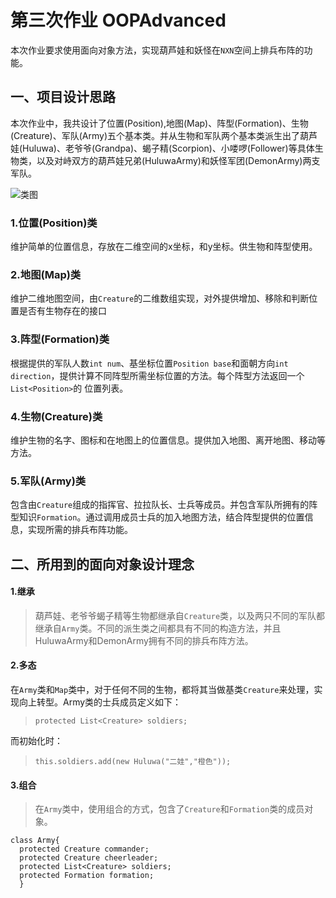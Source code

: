 # 第三次作业 OOPAdvanced
本次作业要求使用面向对象方法，实现葫芦娃和妖怪在`NXN`空间上排兵布阵的功能。
## 一、项目设计思路
本次作业中，我共设计了位置(Position),地图(Map)、阵型(Formation)、生物(Creature)、军队(Army)五个基本类。并从生物和军队两个基本类派生出了葫芦娃(Huluwa)、老爷爷(Grandpa)、蝎子精(Scorpion)、小喽啰(Follower)等具体生物类，以及对峙双方的葫芦娃兄弟(HuluwaArmy)和妖怪军团(DemonArmy)两支军队。  

  ![类图](http://www.plantuml.com/plantuml/png/NO_12i8m38RlUugS1tk1uM6YJ2-2u1F4BU2qRKRQEWGVtZfBDtlB_oK_-V_6EXJdjIewXTR2LlGhZaUl_8Ghi2VDPgLtGkYyK9Gd7EFKicXq0vkepso7MNxDK5PLia8DclILn49QBlQmlU6Je5YYmEOTBkOGASx2uk4Ff7W7GTEFERrqB6Duak6MbUA99Bys-A2CXS9Gniyrt7amHOe-BrBlLFUFDcHwhzK7) 

### 1.位置(Position)类
维护简单的位置信息，存放在二维空间的x坐标，和y坐标。供生物和阵型使用。
### 2.地图(Map)类
维护二维地图空间，由`Creature`的二维数组实现，对外提供增加、移除和判断位置是否有生物存在的接口
### 3.阵型(Formation)类
根据提供的军队人数`int num`、基坐标位置`Position base`和面朝方向`int direction`，提供计算不同阵型所需坐标位置的方法。每个阵型方法返回一个`List<Position>`的 位置列表。
### 4.生物(Creature)类
维护生物的名字、图标和在地图上的位置信息。提供加入地图、离开地图、移动等方法。
### 5.军队(Army)类
包含由`Creature`组成的指挥官、拉拉队长、士兵等成员。并包含军队所拥有的阵型知识`Formation`。通过调用成员士兵的加入地图方法，结合阵型提供的位置信息，实现所需的排兵布阵功能。
## 二、所用到的面向对象设计理念
#### 1.继承
>葫芦娃、老爷爷蝎子精等生物都继承自`Creature`类，以及两只不同的军队都继承自`Army`类。不同的派生类之间都具有不同的构造方法，并且HuluwaArmy和DemonArmy拥有不同的排兵布阵方法。
#### 2.多态
在`Army`类和`Map`类中，对于任何不同的生物，都将其当做基类`Creature`来处理，实现向上转型。Army类的士兵成员定义如下： 
>`protected List<Creature> soldiers;`  

而初始化时：
>`this.soldiers.add(new Huluwa("二娃","橙色"));`  
#### 3.组合
>在`Army`类中，使用组合的方式，包含了`Creature`和`Formation`类的成员对象。 

```
class Army{
  protected Creature commander;
  protected Creature cheerleader;
  protected List<Creature> soldiers;
  protected Formation formation;
  }
```